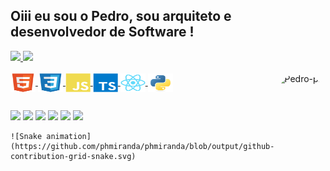 ## Oiii eu sou o Pedro, sou arquiteto e desenvolvedor de Software !

<div>
    <a href="https://github.com/phmiranda">
    <img height="180em" src="https://github-readme-stats.vercel.app/api?username=phmiranda&show_icons=true&theme=dracula&include_all_commits=true&count_private=true"/>
    <img height="180em" src="https://github-readme-stats.vercel.app/api/top-langs/?username=phmiranda&layout=compact&langs_count=7&theme=dracula"/>
</div>

<div style="display: inline_block">
    <br/>
    <img align="center" alt="Pedro-HTML" height="30" width="40" src="https://raw.githubusercontent.com/devicons/devicon/master/icons/html5/html5-original.svg">
    <img align="center" alt="Pedro-CSS" height="30" width="40" src="https://raw.githubusercontent.com/devicons/devicon/master/icons/css3/css3-original.svg">
    <img align="center" alt="Pedro-Javascript" height="30" width="40" src="https://raw.githubusercontent.com/devicons/devicon/master/icons/javascript/javascript-plain.svg">
    <img align="center" alt="Pedro-Typescript" height="30" width="40" src="https://raw.githubusercontent.com/devicons/devicon/master/icons/typescript/typescript-plain.svg">
    <img align="center" alt="Pedro-ReactJs" height="30" width="40" src="https://raw.githubusercontent.com/devicons/devicon/master/icons/react/react-original.svg">
    <img align="center" alt="Pedro-Python" height="30" width="40" src="https://raw.githubusercontent.com/devicons/devicon/master/icons/python/python-original.svg">
    <img align="right" alt="Pedro-pic" height="150" style="border-radius:50px;" src="https://media.discordapp.net/attachments/639956127056134178/890373478988013628/Publicacoes_Instagram_1_1.png?width=676&height=676">
</div>

##

<div>
    <a href="mailto:pehhagah.1607@gmail.com"><img src="https://img.shields.io/badge/-Gmail-%23333?style=for-the-badge&logo=gmail&logoColor=white" target="_blank"></a>
    <a href="https://instagram.com/pehhagah" target="_blank"><img src="https://img.shields.io/badge/-Instagram-%23E4405F?style=for-the-badge&logo=instagram&logoColor=white" target="_blank"></a>
    <a href="https://www.linkedin.com/in/phmmiranda" target="_blank"><img src="https://img.shields.io/badge/-LinkedIn-%230077B5?style=for-the-badge&logo=linkedin&logoColor=white" target="_blank"></a> 
    <a href="https://www.youtube.com/phmiranda" target="_blank"><img src="https://img.shields.io/badge/YouTube-FF0000?style=for-the-badge&logo=youtube&logoColor=white" target="_blank"></a>
    <a href="https://www.twitch.tv/pehhagah" target="_blank"><img src="https://img.shields.io/badge/Twitch-9146FF?style=for-the-badge&logo=twitch&logoColor=white" target="_blank"></a>
    <a href="https://discord.gg/8AmH45VW" target="_blank"><img src="https://img.shields.io/badge/Discord-7289DA?style=for-the-badge&logo=discord&logoColor=white" target="_blank"></a> 

    ![Snake animation](https://github.com/phmiranda/phmiranda/blob/output/github-contribution-grid-snake.svg)
</div>